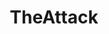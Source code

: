 ---
title: TheAttack
crosslinks:
- livven
- autotldr
- Twitch
- LivestreamFail
- starterpacks
- monkaS
- gaming
---